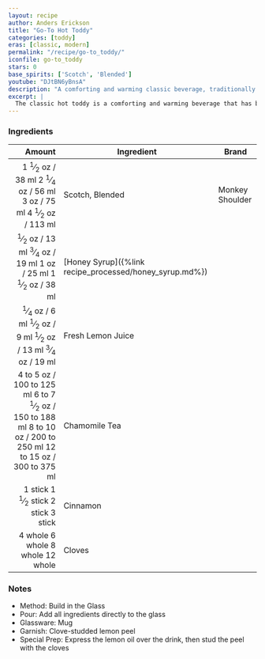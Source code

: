```yaml
---
layout: recipe
author: Anders Erickson
title: "Go-To Hot Toddy"
categories: [toddy]
eras: [classic, modern]
permalink: "/recipe/go-to_toddy/"
iconfile: go-to_toddy
stars: 0
base_spirits: ['Scotch', 'Blended']
youtube: "DJtBN6yBnsA"
description: "A comforting and warming classic beverage, traditionally made with a spirit, hot water, honey, and lemon."
excerpt: |
  The classic hot toddy is a comforting and warming beverage that has been used for centuries to soothe ailments and warm the soul.
---
```


### Ingredients

|    Amount | Ingredient                                    | Brand           |
| --------: | --------------------------------------------- | --------------- |
|    <span class="onex active">1 <sup>1</sup>&frasl;<sub>2</sub> oz  / 38 ml</span> <span class="onehalfx">2 <sup>1</sup>&frasl;<sub>4</sub> oz  / 56 ml</span> <span class="twox">3 oz  / 75 ml</span> <span class="threex">4 <sup>1</sup>&frasl;<sub>2</sub> oz  / 113 ml</span>| Scotch, Blended                                | Monkey Shoulder |
|    <span class="onex active"> <sup>1</sup>&frasl;<sub>2</sub> oz  / 13 ml</span> <span class="onehalfx"> <sup>3</sup>&frasl;<sub>4</sub> oz  / 19 ml</span> <span class="twox">1 oz  / 25 ml</span> <span class="threex">1 <sup>1</sup>&frasl;<sub>2</sub> oz  / 38 ml</span>| [Honey Syrup]({%link recipe_processed/honey_syrup.md%}) |
|   <span class="onex active"> <sup>1</sup>&frasl;<sub>4</sub> oz  / 6 ml</span> <span class="onehalfx"> <sup>1</sup>&frasl;<sub>2</sub> oz  / 9 ml</span> <span class="twox"> <sup>1</sup>&frasl;<sub>2</sub> oz  / 13 ml</span> <span class="threex"> <sup>3</sup>&frasl;<sub>4</sub> oz  / 19 ml</span>| Fresh Lemon Juice                             |
| <span class="onex active">4 to 5 oz  / 100 to 125 ml</span> <span class="onehalfx">6 to 7 <sup>1</sup>&frasl;<sub>2</sub> oz  / 150 to 188 ml</span> <span class="twox">8 to 10 oz  / 200 to 250 ml</span> <span class="threex">12 to 15 oz  / 300 to 375 ml</span>| Chamomile Tea                                 |
|   <span class="onex active">1 stick </span> <span class="onehalfx">1 <sup>1</sup>&frasl;<sub>2</sub> stick </span> <span class="twox">2 stick </span> <span class="threex">3 stick </span>| Cinnamon                                      |
|   <span class="onex active">4 whole </span> <span class="onehalfx">6 whole </span> <span class="twox">8 whole </span> <span class="threex">12 whole </span>| Cloves                                        |

### Notes

- Method: Build in the Glass
- Pour: Add all ingredients directly to the glass
- Glassware: Mug
- Garnish: Clove-studded lemon peel
- Special Prep: Express the lemon oil over the drink, then stud the peel with the cloves

    
<script type="application/ld+json">
{
  "@context": "https://schema.org",
  "@type": "Recipe",
  "author": {
    "@type": "Person",
    "name": "{{ page.author }}"
    },
  "image": "{%- for page in page.categories limit: 1 %}{% assign cat = site.data.categories | where: "slug", page | first %}{{ site.url }}{{ site.baseurl}}/assets/images/category_{{cat.slug}}.svg{% endfor -%}",
  "description": "{{ page.excerpt | strip_html | replace: '"', "'" }}",
  "recipeIngredient": [
  " 1.5 oz Scotch, Blended ",
  " 0.5 oz Honey Syrup",
  "0.25 oz Fresh Lemon Juice",
  "4 to 5 oz Chamomile Tea",
  "1 stick Cinnamon ",
  "4 whole Cloves "
    ],
  "name": "{{ page.title }}",
  "recipeInstructions": [
    {
      "@type": "HowToStep",
      "text": "- Method: Build in the Glass"
    },
    {
      "@type": "HowToStep",
      "text": "- Pour: Add all ingredients directly to the glass"
    },
    {
      "@type": "HowToStep",
      "text": "- Glassware: Mug"
    },
    {
      "@type": "HowToStep",
      "text": "- Garnish: Clove-studded lemon peel"
    },
    {
      "@type": "HowToStep",
      "text": "- Special Prep: Express the lemon oil over the drink, then stud the peel with the cloves"
    }
    ],
  "recipeYield": "1 cocktail",
  "recipeCategory": "cocktail",
  {% if page.stars and site.data.ratings[page.iconfile].ratings -%}"aggregateRating": {
   "@type": "AggregateRating",
   "ratingValue": "{%- include stars_metadata.html %}",
   "bestRating": "5",
   "reviewCount": "2"},{%- endif %}
  "recipeCuisine": "global",
  "prepTime": "PT20M",
  "cookTime": "PT15S",
  "keywords": "{{ page.title }}, cocktail, {{ page.eras }}, {%- include category_metadata.html -%}, {%- include spirits_metadata.html -%}"
}
</script>

    